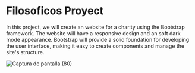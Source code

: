 
# Filosoficos Proyect

In this project, we will create an  website for a charity using the Bootstrap framework. The website will have a responsive design and an soft dark mode appearance. Bootstrap will provide a solid foundation for developing the user interface, making it easy to create components and manage the site's structure.

![Captura de pantalla (80)]([https://github.com/luistorresco/cafeteria/assets/114264579/6f2eaa21-485c-423e-992d-7b2d8f92451c](https://github.com/Filosoficos/Proyecto_Filosoficos/blob/master/prueba.png?raw=true))

